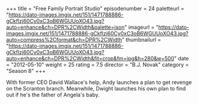 +++
title = "Free Family Portrait Studio"
episodenumber = 24
paletteurl = "https://dato-images.imgix.net/151/1471788886-gCkflzj60Cy0xC3oB6WGUUoXO43.jpg?auto=enhance&ch=DPR%2CWidth&palette=json"
imageurl = "https://dato-images.imgix.net/151/1471788886-gCkflzj60Cy0xC3oB6WGUUoXO43.jpg?auto=compress%2Cformat&ch=DPR%2CWidth"
thumbnailurl = "https://dato-images.imgix.net/151/1471788886-gCkflzj60Cy0xC3oB6WGUUoXO43.jpg?auto=enhance&ch=DPR%2CWidth&fit=crop&fm=jpg&h=280&w=500"
date = "2012-05-10"
weight = 25
rating = 7.5
director = "B.J. Novak"
category = "Season 8"
+++

With former CEO David Wallace's help, Andy launches a plan to get revenge on the Scranton branch. Meanwhile, Dwight launches his own plan to find out if he's the father of Angela's baby.
